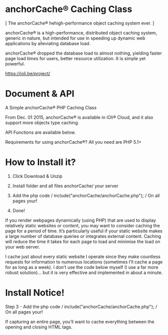 # anchorCache® Caching Class

[ The anchorCache® hehigh-performance object caching system ever. ]

anchorCache® is a high-performance, distributed object caching system, generic in nature, but intended for use in speeding up dynamic web applications by alleviating database load.

anchorCache® dropped the database load to almost nothing, yielding faster page load times for users, better resource utilization. It is simple yet powerful.

https://ioli.be/project/

# Document & API
A Simple anchorCache® PHP Caching Class

From Dec. 01 2015, anchorCache® is available in iOli® Cloud, and it also support more objects type caching.

API Functions are available below.

Requirements for using anchorCache®?
All you need are PHP 5.1+


# How to Install it?

1. Click Download & Unzip

2. Install folder and all files anchorCache/ your server

3. Add the php code / include("anchorCache/anchorCache.php"); / On all pages your!

4. Done!


If you render webpages dynamically (using PHP) that are used to display relatively static websites or content, you may want to consider caching the page for a period of time. It’s particularly useful if your static website makes a large number of database queries or integrates external content. Caching will reduce the time it takes for each page to load and minimise the load on your web server.

I cache just about every static website I operate since they make countless requests for information to numerous locations (sometimes I’ll cache a page for as long as a week). I don’t use the code below myself (I use a far more robust solution)… but it is very effective and implemented in about a minute.



# Install Notice!
Step 3 - Add the php code / include("anchorCache/anchorCache.php"); / On all pages your!

<?php include("anchorCache/anchorCache.php"); ?>
If capturing an entire page, you’ll want to cache everything between the opening and closing HTML tags. 
